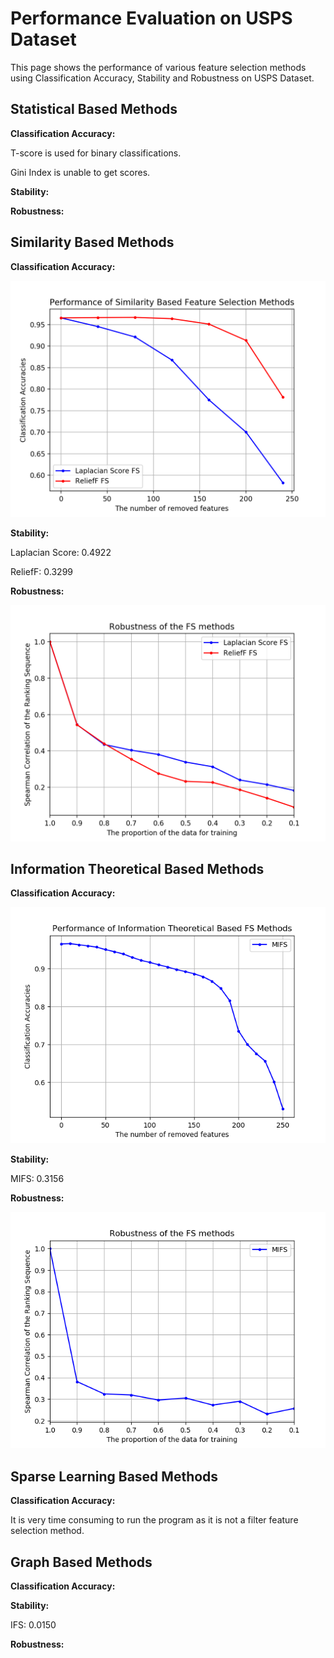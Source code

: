 # Performance Evaluation on USPS Dataset

This page shows the performance of various feature
selection methods using Classification Accuracy, 
Stability and Robustness on USPS Dataset.

Statistical Based Methods
---------------------------------------
**Classification Accuracy:**

T-score is used for binary classifications.

Gini Index is unable to get scores.

**Stability:**

**Robustness:**


Similarity Based Methods
-----------------------------------
**Classification Accuracy:**

![](https://github.com/ZixiaoShen/Performance-Comparison-of-Feature-Selection-Methods/blob/master/USPS/Similarity_Based/Acc_Similarity_FS.png)

**Stability:**

Laplacian Score: 0.4922

ReliefF: 0.3299

**Robustness:**

![](https://github.com/ZixiaoShen/Performance-Comparison-of-Feature-Selection-Methods/blob/master/USPS/Similarity_Based/Robust_Similarity_FS.png)

Information Theoretical Based Methods
-----------------------------------------
**Classification Accuracy:**

![](https://github.com/ZixiaoShen/Performance-Comparison-of-Feature-Selection-Methods/blob/master/USPS/Information_Based/Acc_Information_FS.png)

**Stability:**

MIFS: 0.3156

**Robustness:**

![](https://github.com/ZixiaoShen/Performance-Comparison-of-Feature-Selection-Methods/blob/master/USPS/Information_Based/Robust_Information_FS.png)

Sparse Learning Based Methods
-----------------------------------
**Classification Accuracy:**

It is very time consuming to run the program as it
is not a filter feature selection method.

Graph Based Methods
--------------------------------------
**Classification Accuracy:**


**Stability:**

IFS: 0.0150

**Robustness:**


